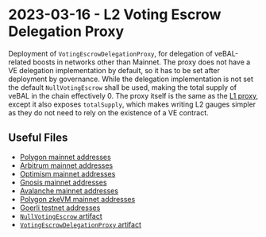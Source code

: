 # 2023-03-16 - L2 Voting Escrow Delegation Proxy

Deployment of `VotingEscrowDelegationProxy`, for delegation of veBAL-related boosts in networks other than Mainnet.
The proxy does not have a VE delegation implementation by default, so it has to be set after deployment by governance.
While the delegation implementation is not set the default `NullVotingEscrow` shall be used, making the total supply
of veBAL in the chain effectively 0.
The proxy itself is the same as the [L1 proxy](../20220325-ve-delegation), except it also exposes `totalSupply`, which makes writing L2 gauges simpler as they do not need to rely on the existence of a VE contract.

## Useful Files

- [Polygon mainnet addresses](./output/polygon.json)
- [Arbitrum mainnet addresses](./output/arbitrum.json)
- [Optimism mainnet addresses](./output/optimism.json)
- [Gnosis mainnet addresses](./output/gnosis.json)
- [Avalanche mainnet addresses](./output/avalanche.json)
- [Polygon zkeVM mainnet addresses](./output/zkevm.json)
- [Goerli testnet addresses](./output/goerli.json)
- [`NullVotingEscrow` artifact](./artifact/NullVotingEscrow.json)
- [`VotingEscrowDelegationProxy` artifact](./artifact/VotingEscrowDelegationProxy.json)
